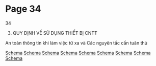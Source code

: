 # Page 34

34

3. QUY ĐỊNH VỀ SỬ DỤNG THIẾT BỊ CNTT

An toàn thông tin khi làm việc từ xa và Các nguyên tắc cần tuân thủ

[Schema](page_34_table_1.png)
[Schema](page_34_table_2.png)
[Schema](page_34_table_3.png)
[Schema](page_34_table_4.png)
[Schema](page_34_img_0.png)
[Schema](page_34_img_1.png)
[Schema](page_34_img_2.png)
[Schema](page_34_img_3.png)
[Schema](page_34_img_4.png)
